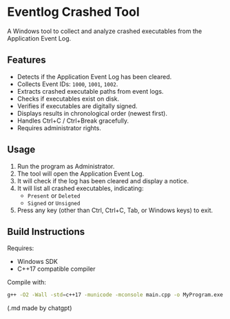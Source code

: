 # Eventlog Crashed Tool

A Windows tool to collect and analyze crashed executables from the Application Event Log.

## Features

- Detects if the Application Event Log has been cleared.
- Collects Event IDs: `1000`, `1001`, `1002`.
- Extracts crashed executable paths from event logs.
- Checks if executables exist on disk.
- Verifies if executables are digitally signed.
- Displays results in chronological order (newest first).
- Handles Ctrl+C / Ctrl+Break gracefully.
- Requires administrator rights.

## Usage

1. Run the program as Administrator.
2. The tool will open the Application Event Log.
3. It will check if the log has been cleared and display a notice.
4. It will list all crashed executables, indicating:
   - `Present` or `Deleted`
   - `Signed` or `Unsigned`
5. Press any key (other than Ctrl, Ctrl+C, Tab, or Windows keys) to exit.

## Build Instructions

Requires:

- Windows SDK
- C++17 compatible compiler

Compile with:

```bash
g++ -O2 -Wall -std=c++17 -municode -mconsole main.cpp -o MyProgram.exe -ladvapi32 -lwintrust -s`
```

(.md made by chatgpt)
